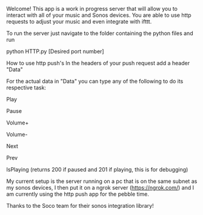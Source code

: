 Welcome! This app is a work in progress server that will allow you to interact with all of your music and Sonos devices. You are able to use http requests to adjust your music and even integrate with ifttt.

To run the server just navigate to the folder containing the python files and run

python HTTP.py [Desired port number]

How to use http push's
In the headers of your push request add a header "Data"

For the actual data in "Data" you can type any of the following to do its respective task:

Play

Pause

Volume+

Volume-

Next

Prev

IsPlaying (returns 200 if paused and 201 if playing, this is for debugging)

My current setup is the server running on a pc that is on the same subnet as my sonos devices, I then put it on a ngrok server (https://ngrok.com/) and I am currently using the http push app for the pebble time.

Thanks to the Soco team for their sonos integration library!

